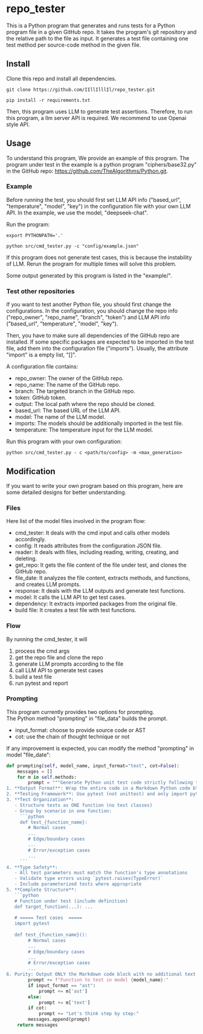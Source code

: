 # repo_tester
This is a Python program that generates and runs tests for a Python program file in a given GitHub repo. 
It takes the program's git repository and the relative path to the file as input. 
It generates a test file containing one test method per source-code method in the given file.

## Install
Clone this repo and install all dependencies.
```
git clone https://github.com/IIllIlllIl/repo_tester.git

pip install -r requirements.txt
```
Then, this program uses LLM to generate test assertions. Therefore, to run this program, a llm server API is required.
We recommend to use Openai style API.

## Usage
To understand this program, We provide an example of this program. The program under test in the example is a python 
program "ciphers/base32.py" in the GitHub repo: https://github.com/TheAlgorithms/Python.git.

### Example
Before running the test, you should first set LLM API info ("based_url", "temperature", "model", "key")
in the configuration file with your own LLM API. In the example, we use the model, "deepseek-chat". 

Run the program:
```
export PYTHONPATH='.'

python src/cmd_tester.py -c "config/example.json"
```

If this program does not generate test cases, this is because the instability of LLM. 
Rerun the program for multiple times will solve this problem.

Some output generated by this program is listed in the "example/".

### Test other repositories
If you want to test another Python file, you should first change the configurations. In the configuration, you should 
change the repo info ("repo_owner", "repo_name", "branch", "token") and 
LLM API info ("based_url", "temperature", "model", "key").

Then, you have to make sure all dependencies of the GitHub repo are installed. If some specific packages are expected 
to be imported in the test file, add them into the configuration file ("imports"). 
Usually, the attribute "import" is a empty list, "[]".

A configuration file contains:
- repo_owner: The owner of the GitHub repo.
- repo_name: The name of the GitHub repo.
- branch: The targeted branch in the GitHub repo.
- token: GitHub token.
- output: The local path where the repo should be cloned.
- based_url: The based URL of the LLM API.
- model: The name of the LLM model.
- imports: The models should be additionally imported in the test file.
- temperature: The temperature input for the LLM model.

Run this program with your own configuration:
```
python src/cmd_tester.py - c <path/to/config> -m <max_generation>
```

## Modification
If you want to write your own program based on this program, here are some detailed designs for better understanding.

### Files
Here list of the model files involved in the program flow:

- cmd_tester: It deals with the cmd input and calls other models accordingly.
- config: It reads attributes from the configuration JSON file.
- reader: It deals with files, including reading, writing, creating, and deleting.
- get_repo: It gets the file content of the file under test, and clones the GitHub repo.
- file_date: It analyzes the file content, extracts methods, and functions, and creates LLM prompts.
- response: It deals with the LLM outputs and generate test functions.
- model: It calls the LLM API to get test cases.
- dependency: It extracts imported packages from the original file.
- build file: It creates a test file with test functions.

### Flow
By running the cmd_tester, it will
1) process the cmd args
2) get the repo file and clone the repo
3) generate LLM prompts according to the file
4) call LLM API to generate test cases
5) build a test file
6) run pytest and report

### Prompting
This program currently provides two options for prompting.  
The Python method "prompting" in "file_data" builds the prompt.

- input_format: choose to provide source code or AST
- cot: use the chain of thought technique or not

If any improvement is expected, you can modify the method "prompting" in model "file_date":
```python
def prompting(self, model_name, input_format="text", cot=False):
    messages = []
    for m in self.methods:
        prompt = """Generate Python unit test code strictly following these requirements:
1. **Output Format**: Wrap the entire code in a Markdown Python code block (```python ... ```)
2. **Testing Framework**: Use pytest (not unittest) and only import pytest
3. **Test Organization**:
   - Structure tests as ONE function (no test classes)
   - Group by scenario in one function:
     ```python
     def test_{function_name}:
        # Normal cases
        ...
        # Edge/boundary cases
        ...
        # Error/exception cases
        ...
     ```
4. **Type Safety**:
   - All test parameters must match the function's type annotations
   - Validate type errors using `pytest.raises(TypeError)`
   - Include parameterized tests where appropriate
5. **Complete Structure**:
   ```python
   # Function under test (include definition)
   def target_function(...): ...
   
   # ===== Test cases  =====
   import pytest
   
   def test_{function_name}():
        # Normal cases
        ...
        # Edge/boundary cases
        ...
        # Error/exception cases
        ...
6. Purity: Output ONLY the Markdown code block with no additional text."""
        prompt += f"Function to test in model {model_name}:"
        if input_format == "ast":
            prompt += m['ast']
        else:
            prompt += m['text']
        if cot:
            prompt += "Let's think step by step:"
        messages.append(prompt)
    return messages
```